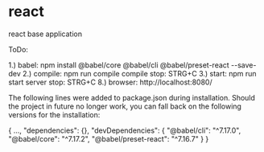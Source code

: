 # react
react base application


ToDo:

1.) babel:               npm install @babel/core @babel/cli @babel/preset-react --save-dev
2.) compile:             npm run compile
    compile stop:        STRG+C
3.) start:               npm run start
    server stop:         STRG+C
8.) browser: http://localhost:8080/

The following lines were added to package.json during installation. Should the project in future
no longer work, you can fall back on the following versions for the installation: 

{
  ...,
  "dependencies": {},
  "devDependencies": {
    "@babel/cli": "^7.17.0",
    "@babel/core": "^7.17.2",
    "@babel/preset-react": "^7.16.7"
  }
}
